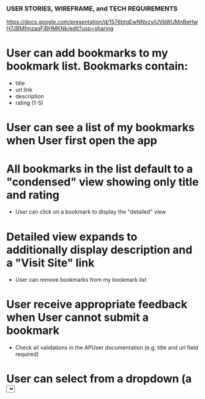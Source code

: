 ### USER STORIES, WIREFRAME, and TECH REQUIREMENTS

https://docs.google.com/presentation/d/1576btgEwNNxzyiUVbWUMnBeHwH7JBMfmzaqFjBHMKNk/edit?usp=sharing


# User can add bookmarks to my bookmark list. Bookmarks contain:

- title
- url link
- description
- rating (1-5)

# User can see a list of my bookmarks when User first open the app

# All bookmarks in the list default to a "condensed" view showing only title and rating
- User can click on a bookmark to display the "detailed" view

# Detailed view expands to additionally display description and a "Visit Site" link
- User can remove bookmarks from my bookmark list

# User receive appropriate feedback when User cannot submit a bookmark
 - Check all validations in the APUser documentation (e.g. title and url field required)

# User can select from a dropdown (a <select> element) a "minimum rating" to filter the list by all bookmarks rated at or above the chosen selection